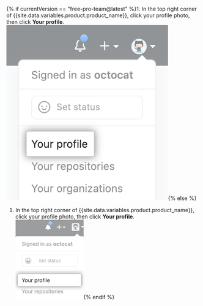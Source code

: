 {% if currentVersion == "free-pro-team@latest" %}1. In the top right corner of {{site.data.variables.product.product_name}}, click your profile photo, then click **Your profile**.
  ![Profile photo](/assets/images/help/profile/top_right_avatar.png){% else %}
1. In the top right corner of {{site.data.variables.product.product_name}}, click your profile photo, then click **Your profile**.
  ![Profile photo](/assets/images/enterprise/settings/top_right_avatar.png){% endif %}
